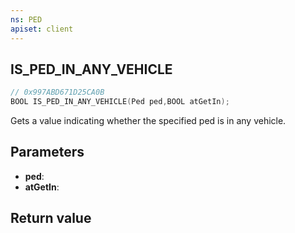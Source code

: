 ```yaml
---
ns: PED
apiset: client
---
```

## IS_PED_IN_ANY_VEHICLE

```c
// 0x997ABD671D25CA0B
BOOL IS_PED_IN_ANY_VEHICLE(Ped ped,BOOL atGetIn);
```

Gets a value indicating whether the specified ped is in any vehicle.

## Parameters
* **ped**:
* **atGetIn**:

## Return value